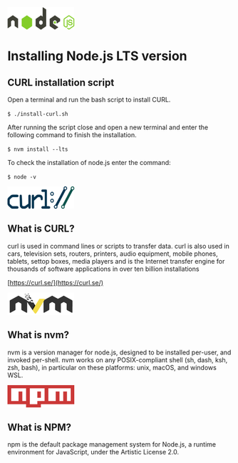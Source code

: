 <img alt="node.js logo" src="./logos/nodejs.svg" width="150" height="50" />

Installing Node.js LTS version
==============================

CURL installation script
------------------------

Open a terminal and run the bash script to install CURL.

`$ ./install-curl.sh`

After running the script close and open a new terminal and enter the following command to finish the installation.

`$ nvm install --lts`

To check the installation of node.js enter the command:

`$ node -v`

<img alt="curl project logo" src="./logos/curl-logo.svg" width="150" height="50" />

## What is CURL?

curl is used in command lines or scripts to transfer data. curl is also used in cars, television sets, routers, printers, audio equipment, mobile phones, tablets, settop boxes, media players and is the Internet transfer engine for thousands of software applications in over ten billion installations

[https://curl.se/](https://curl.se/)

<img alt="nvm project logo" src="./logos/nvm-logo-color.svg" width="150" height="50" />

## What is nvm?

nvm is a version manager for node.js, designed to be installed per-user, and invoked per-shell. nvm works on any POSIX-compliant shell (sh, dash, ksh, zsh, bash), in particular on these platforms: unix, macOS, and windows WSL.

<img alt="npm logo" src="./logos/npm.svg" width="150" height="50" />

## What is NPM?

npm is the default package management system for Node.js, a runtime environment for JavaScript, under the Artistic License 2.0.
